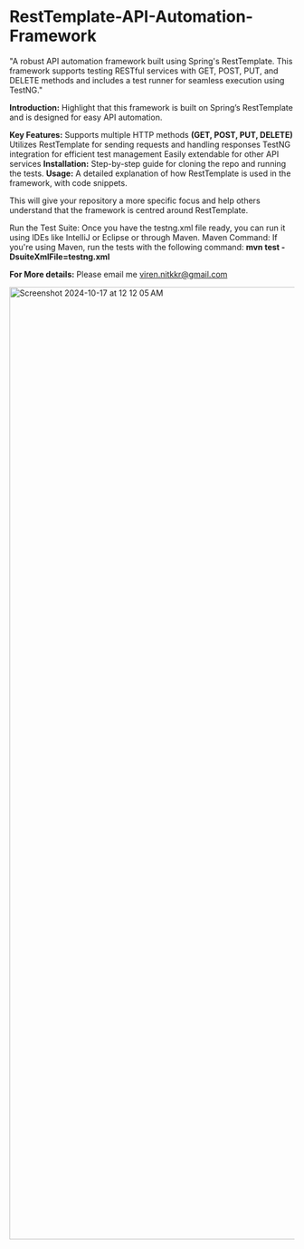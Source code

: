 # RestTemplate-API-Automation-Framework
"A robust API automation framework built using Spring's RestTemplate. This framework supports testing RESTful services with GET, POST, PUT, and DELETE methods and includes a test runner for seamless execution using TestNG."

**Introduction:** Highlight that this framework is built on Spring’s RestTemplate and is designed for easy API automation.

**Key Features:**
Supports multiple HTTP methods **(GET, POST, PUT, DELETE)**
Utilizes RestTemplate for sending requests and handling responses
TestNG integration for efficient test management
Easily extendable for other API services
**Installation:** Step-by-step guide for cloning the repo and running the tests.
**Usage:** A detailed explanation of how RestTemplate is used in the framework, with code snippets.

This will give your repository a more specific focus and help others understand that the framework is centred around RestTemplate.


Run the Test Suite:
Once you have the testng.xml file ready, you can run it using IDEs like IntelliJ or Eclipse or through Maven.
Maven Command:
If you're using Maven, run the tests with the following command: **mvn test -DsuiteXmlFile=testng.xml**


**For More details:** Please email me viren.nitkkr@gmail.com 

<img width="1680" alt="Screenshot 2024-10-17 at 12 12 05 AM" src="https://github.com/user-attachments/assets/c62bc7da-8040-4451-8224-8dfc85c51420">
